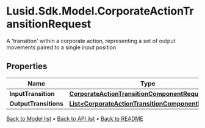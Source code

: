 # Lusid.Sdk.Model.CorporateActionTransitionRequest
A 'transition' within a corporate action, representing a set of output movements paired to a single input position

## Properties

Name | Type | Description | Notes
------------ | ------------- | ------------- | -------------
**InputTransition** | [**CorporateActionTransitionComponentRequest**](CorporateActionTransitionComponentRequest.md) |  | [optional] 
**OutputTransitions** | [**List&lt;CorporateActionTransitionComponentRequest&gt;**](CorporateActionTransitionComponentRequest.md) |  | [optional] 

[Back to Model list](../README.md#documentation-for-models) &#8226; [Back to API list](../README.md#documentation-for-api-endpoints) &#8226; [Back to README](../README.md)

